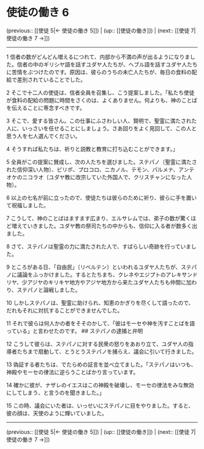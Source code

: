 # 使徒の働き 6

(previous:: [[使徒 5|← 使徒の働き 5]]) | (up:: [[使徒の働き]]) | (next:: [[使徒 7|使徒の働き 7 →]])

***


1 信者の数がどんどん増えるにつれて、内部から不満の声が出るようになりました。信者の中のギリシヤ語を話すユダヤ人たちが、ヘブル語を話すユダヤ人たちに苦情をぶつけたのです。原因は、彼らのうちの未亡人たちが、毎日の食料の配給で差別されていることでした。 

2 そこで十二人の使徒は、信者全員を召集し、こう提案しました。「私たち使徒が食料の配給の問題に時間をさくのは、よくありません。何よりも、神のことばを伝えることに専念すべきです。 

3 そこで、愛する皆さん。この仕事にふさわしい人、賢明で、聖霊に満たされた人に、いっさいを任せることにしましょう。さあ回りをよく見回して、この人と思う人を七人選んでください。 

4 そうすれば私たちは、祈りと説教と教育に打ち込むことができます。」 

5 全員がこの提案に賛成し、次の人たちを選びました。ステパノ〔聖霊に満たされた信仰深い人物〕、ピリポ、プロコロ、ニカノル、テモン、パルメナ、アンテオケのニコラオ〔ユダヤ教に改宗していた外国人で、クリスチャンになった人物〕。 

6 以上の七名が前に立ったので、使徒たちは彼らのために祈り、彼らに手を置いて祝福しました。 

7 こうして、神のことばはますます広まり、エルサレムでは、弟子の数が驚くほど増えていきました。ユダヤ教の祭司たちの中からも、信仰に入る者が数多く出ました。 

8 さて、ステパノは聖霊の力に満たされた人で、すばらしい奇跡を行っていました。 

9 ところがある日、「自由民」〔リベルテン〕といわれるユダヤ人たちが、ステパノに議論をふっかけました。するとたちまち、クレネやエジプトのアレキサンドリヤ、少アジヤのキリキヤ地方やアジヤ地方から来たユダヤ人たちも仲間に加わり、ステパノと論戦しました。 

10 しかしステパノは、聖霊に助けられ、知恵のかぎりを尽くして語ったので、だれもそれに対抗することができませんでした。 

11 それで彼らは何人かの者をそそのかして、「彼はモーセや神を汚すことばを語っている」と言わせたのです。 ## ステパノの逮捕と弁明 

12 こうして彼らは、ステパノに対する民衆の怒りをあおり立て、ユダヤ人の指導者たちまで扇動して、とうとうステパノを捕らえ、議会に引いて行きました。 

13 偽証する者たちは、でたらめの証言を並べ立てました。「ステパノはいつも、神殿やモーセの律法に逆らうことばかり言っています。 

14 確かに彼が、ナザレのイエスはこの神殿を破壊し、モーセの律法をみな無効にしてしまう、と言うのを聞きました。」 

15 この時、議会にいた者は、いっせいにステパノに目をやりました。すると、彼の顔は、天使のように輝いていました。

***

(previous:: [[使徒 5|← 使徒の働き 5]]) | (up:: [[使徒の働き]]) | (next:: [[使徒 7|使徒の働き 7 →]])
